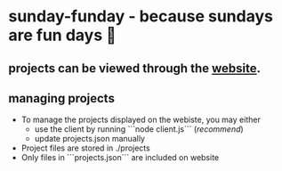 # sunday-funday - because sundays are fun days :honey_pot: 

## projects can be viewed through the [website](https://olaven.github.io/sunday-funday/).

## managing projects 
* To manage the projects displayed on the webiste, you may either 
    * use the client by running ```node client.js´´´ (_recommend_)
    * update projects.json manually
* Project files are stored in ./projects
* Only files in ```projects.json´´´ are included on website 

